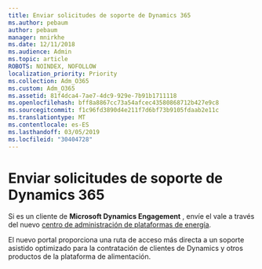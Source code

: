 ```yaml
---
title: Enviar solicitudes de soporte de Dynamics 365
ms.author: pebaum
author: pebaum
manager: mnirkhe
ms.date: 12/11/2018
ms.audience: Admin
ms.topic: article
ROBOTS: NOINDEX, NOFOLLOW
localization_priority: Priority
ms.collection: Adm_O365
ms.custom: Adm_O365
ms.assetid: 81f4dca4-7ae7-4dc9-929e-7b91b1711118
ms.openlocfilehash: bff8a8867cc73a54afcec43580868712b427e9c8
ms.sourcegitcommit: f1c96fd3890d4e211f7d6bf73b9105fdaab2e11c
ms.translationtype: MT
ms.contentlocale: es-ES
ms.lasthandoff: 03/05/2019
ms.locfileid: "30404728"
---
```

# <a name="submit-dynamics-365-support-requests"></a>Enviar solicitudes de soporte de Dynamics 365

Si es un cliente de **Microsoft Dynamics Engagement** , envíe el vale a través del nuevo [centro de administración de plataformas de energía](https://admin.powerplatform.microsoft.com/?ref=officemodern).
  
El nuevo portal proporciona una ruta de acceso más directa a un soporte asistido optimizado para la contratación de clientes de Dynamics y otros productos de la plataforma de alimentación.
  


